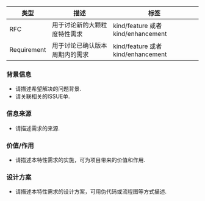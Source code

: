 | 类型 | 描述	                                              | 标签                           |
| ---- | ---------------------------------------------------- | -------------------------------- |
| RFC  | 用于讨论新的大颗粒度特性需求 | kind/feature 或者 kind/enhancement |
| Requirement  | 用于讨论已确认版本周期内的需求 | kind/feature 或者 kind/enhancement |

<!-- 感谢您提交拉取请求！以下是一些提示：

1) 如果这是您首次贡献代码，请阅读我们的贡献指南：https://gitee.com/omniai/omni-infer/blob/master/CONTRIBUTION.md

2) 如果您想贡献代码但不确定由谁来评审和合并，请在拉取请求中添加 `omni-assistant` 标签，我们会尽快处理。
-->


### 背景信息
- 请描述希望解决的问题背景.
- 请关联相关的ISSUE单.

### 信息来源
- 请描述需求的来源.

### 价值/作用
- 请描述本特性需求的实施，可为项目带来的价值和作用.

### 设计方案
- 请描述本特性需求的设计方案，可用伪代码或流程图等方式描述.